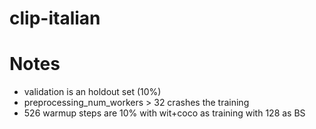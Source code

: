 # clip-italian

# Notes

- validation is an holdout set (10%) 
- preprocessing_num_workers > 32 crashes the training
- 526 warmup steps are 10% with wit+coco as training with 128 as BS
